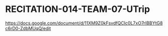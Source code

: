 # RECITATION-014-TEAM-07-UTrip
https://docs.google.com/document/d/11XM9Z0kFsvdfQCIc0L7xO7rIBBYtG8c6rD0-ZdbMUqQ/edit

